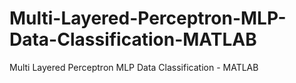 # Multi-Layered-Perceptron-MLP-Data-Classification-MATLAB
Multi Layered Perceptron MLP Data Classification - MATLAB
